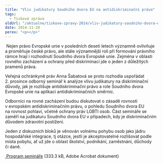 ```yaml
---
title: "Vliv judikatury Soudního dvora EU na antidiskriminační právo"
tags:
  - Tisková zpráva
oldUrl: "/aktualne/tiskove-zpravy-2014/vliv-judikatury-soudniho-dvora-eu-na-antidiskriminacni-pravo"
date: 2014-11-28
perex: "<p></p>"
---
```


<!-- imported from the old website -->

<p> Nejen právo Evropské unie v posledních deseti letech významně ovlivňuje a proměňuje české právo, ale stále významnější roli při formování právního rámce hrají i rozhodnutí Soudního dvora Evropské unie. Zejména v oblasti rovného zacházení a ochrany před diskriminací jde o jeden z důležitých pramenů práva.</p><p>Veřejná ochránkyně práv Anna Šabatová se proto rozhodla uspořádat 2. prosince odborný seminář k analýze vlivu judikatury na diskriminační důvody, jak je rozlišuje antidiskriminační právo a role Soudního dvora Evropské unie na aplikaci antidiskriminačních směrnic. </p><p>Odborníci na rovné zacházení budou diskutovat o zásadě rovnosti v evropském antidiskriminačním právu, o pohledu Soudního dvora EU na rovnost pohlaví, včetně ochrany práv LGBTI osob. Část semináře se zaměří na judikaturu Soudního dvora EU v případech, kdy je diskriminačním důvodem zdravotní postižení. </p><p>Jeden z diskuzních bloků je věnován volnému pohybu osob jako jádru hospodářské integrace, tj otázce, jestli je akceptovatelné rozlišovat podle místa pobytu, ať už jde o oblast školství, podnikání, zaměstnání, důchody či daně.</p><a title="Otevření do nového okna" href="https://www.ochrance.cz/fileadmin/user_upload/Konference/Konference_2014/Vliv-judikatury-soudniho-dvora.pdf" target="_blank"><img alt="" src="https://www.ochrance.cz/typo3/ext/od_linkdesc/icons/pdf.gif" class="od_linkdesc_icon" /> Program semináře</a> (333.3 kB, Adobe Acrobat dokument)
